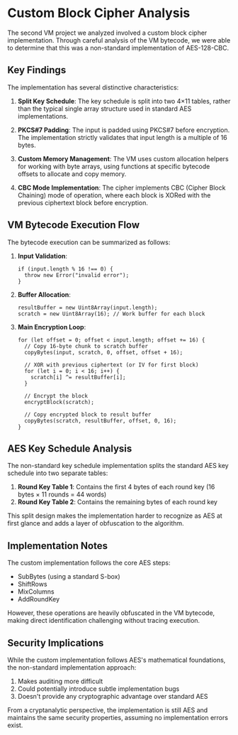 # Custom Block Cipher Analysis

The second VM project we analyzed involved a custom block cipher implementation. Through careful analysis of the VM bytecode, we were able to determine that this was a non-standard implementation of AES-128-CBC.

## Key Findings

The implementation has several distinctive characteristics:

1. **Split Key Schedule**: The key schedule is split into two 4×11 tables, rather than the typical single array structure used in standard AES implementations.

2. **PKCS#7 Padding**: The input is padded using PKCS#7 before encryption. The implementation strictly validates that input length is a multiple of 16 bytes.

3. **Custom Memory Management**: The VM uses custom allocation helpers for working with byte arrays, using functions at specific bytecode offsets to allocate and copy memory.

4. **CBC Mode Implementation**: The cipher implements CBC (Cipher Block Chaining) mode of operation, where each block is XORed with the previous ciphertext block before encryption.

## VM Bytecode Execution Flow

The bytecode execution can be summarized as follows:

1. **Input Validation**: 
   ```
   if (input.length % 16 !== 0) {
     throw new Error("invalid error");
   }
   ```

2. **Buffer Allocation**:
   ```
   resultBuffer = new Uint8Array(input.length);
   scratch = new Uint8Array(16); // Work buffer for each block
   ```

3. **Main Encryption Loop**:
   ```
   for (let offset = 0; offset < input.length; offset += 16) {
     // Copy 16-byte chunk to scratch buffer
     copyBytes(input, scratch, 0, offset, offset + 16);
     
     // XOR with previous ciphertext (or IV for first block)
     for (let i = 0; i < 16; i++) {
       scratch[i] ^= resultBuffer[i];
     }
     
     // Encrypt the block
     encryptBlock(scratch);
     
     // Copy encrypted block to result buffer
     copyBytes(scratch, resultBuffer, offset, 0, 16);
   }
   ```

## AES Key Schedule Analysis

The non-standard key schedule implementation splits the standard AES key schedule into two separate tables:

1. **Round Key Table 1**: Contains the first 4 bytes of each round key (16 bytes × 11 rounds = 44 words)
2. **Round Key Table 2**: Contains the remaining bytes of each round key

This split design makes the implementation harder to recognize as AES at first glance and adds a layer of obfuscation to the algorithm.

## Implementation Notes

The custom implementation follows the core AES steps:
- SubBytes (using a standard S-box)
- ShiftRows 
- MixColumns
- AddRoundKey

However, these operations are heavily obfuscated in the VM bytecode, making direct identification challenging without tracing execution.

## Security Implications

While the custom implementation follows AES's mathematical foundations, the non-standard implementation approach:

1. Makes auditing more difficult
2. Could potentially introduce subtle implementation bugs
3. Doesn't provide any cryptographic advantage over standard AES

From a cryptanalytic perspective, the implementation is still AES and maintains the same security properties, assuming no implementation errors exist.